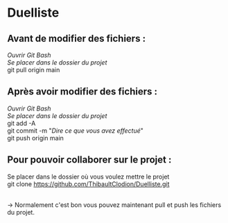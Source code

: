 # Duelliste

## Avant de modifier des fichiers :

*Ouvrir Git Bash* <br>
*Se placer dans le dossier du projet* <br>
git pull origin main <br>

## Après avoir modifier des fichiers :

*Ouvrir Git Bash* <br>
*Se placer dans le dossier du projet* <br>
git add -A <br>
git commit -m "*Dire ce que vous avez effectué*" <br>
git push origin main <br>

## Pour pouvoir collaborer sur le projet :

Se placer dans le dossier où vous voulez mettre le projet<br>
git clone https://github.com/ThibaultClodion/Duelliste.git<br><br>

-> Normalement c'est bon vous pouvez maintenant pull et push les fichiers du projet.
